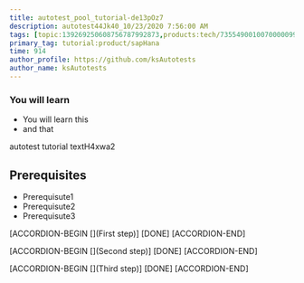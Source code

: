```yaml
---
title: autotest_pool_tutorial-de13pOz7
description: autotest44Jk40_10/23/2020 7:56:00 AM
tags: [topic:139269250608756787992873,products:tech/73554900100700000996,tutorial:experience/advanced]
primary_tag: tutorial:product/sapHana
time: 914
author_profile: https://github.com/ksAutotests
author_name: ksAutotests
---
```

### You will learn
- You will learn this
- and that

autotest tutorial textH4xwa2

## Prerequisites
- Prerequisute1
- Prerequisute2
- Prerequisute3

[ACCORDION-BEGIN [](First step)]
[DONE]
[ACCORDION-END]

[ACCORDION-BEGIN [](Second step)]
[DONE]
[ACCORDION-END]

[ACCORDION-BEGIN [](Third step)]
[DONE]
[ACCORDION-END]

